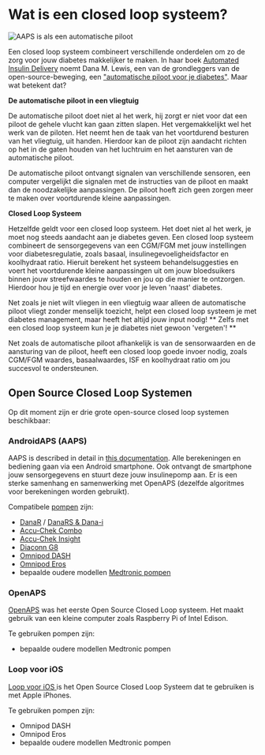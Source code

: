 # Wat is een closed loop systeem?

![AAPS is als een automatische piloot](../images/autopilot.png)

Een closed loop systeem combineert verschillende onderdelen om zo de zorg voor jouw diabetes makkelijker te maken. In haar boek [Automated Insulin Delivery](https://www.artificialpancreasbook.com/) noemt Dana M. Lewis, een van de grondleggers van de open-source-beweging, een ["automatische piloot voor je diabetes"](https://www.artificialpancreasbook.com/3.-getting-started-with-your-aps). Maar wat betekent dat?

**De automatische piloot in een vliegtuig**

De automatische piloot doet niet al het werk, hij zorgt er niet voor dat een piloot de gehele vlucht kan gaan zitten slapen. Het vergemakkelijkt wel het werk van de piloten. Het neemt hen de taak van het voortdurend besturen van het vliegtuig, uit handen. Hierdoor kan de piloot zijn aandacht richten op het in de gaten houden van het luchtruim en het aansturen van de automatische piloot.

De automatische piloot ontvangt signalen van verschillende sensoren, een computer vergelijkt die signalen met de instructies van de piloot en maakt dan de noodzakelijke aanpassingen. De piloot hoeft zich geen zorgen meer te maken over voortdurende kleine aanpassingen.

**Closed Loop Systeem**

Hetzelfde geldt voor een closed loop systeem. Het doet niet al het werk, je moet nog steeds aandacht aan je diabetes geven. Een closed loop systeem combineert de sensorgegevens van een CGM/FGM met jouw instellingen voor diabetesregulatie, zoals basaal, insulinegevoeligheidsfactor en koolhydraat ratio. Hieruit berekent het systeem behandelsuggesties en voert het voortdurende kleine aanpassingen uit om jouw bloedsuikers binnen jouw streefwaardes te houden en jou op die manier te ontzorgen. Hierdoor hou je tijd en energie over voor je leven 'naast' diabetes.

Net zoals je niet wilt vliegen in een vliegtuig waar alleen de automatische piloot vliegt zonder menselijk toezicht, helpt een closed loop systeem je met diabetes management, maar heeft het altijd jouw input nodig! ** Zelfs met een closed loop systeem kun je je diabetes niet gewoon 'vergeten'! **

Net zoals de automatische piloot afhankelijk is van de sensorwaarden en de aansturing van de piloot, heeft een closed loop goede invoer nodig, zoals CGM/FGM waardes, basaalwaardes, ISF en koolhydraat ratio om jou succesvol te ondersteunen.

## Open Source Closed Loop Systemen

Op dit moment zijn er drie grote open-source closed loop systemen beschikbaar:

### AndroidAPS (AAPS)

AAPS is described in detail in [this documentation](./WhatisAndroidAPS.html). Alle berekeningen en bediening gaan via een Android smartphone. Ook ontvangt de smartphone jouw sensorgegevens en stuurt deze jouw insulinepomp aan. Er is een sterke samenhang en samenwerking met OpenAPS (dezelfde algoritmes voor berekeningen worden gebruikt).

Compatibele [pompen](../Hardware/pumps.md) zijn:

- [DanaR](../Configuration/DanaR-Insulin-Pump.md) / [DanaRS & Dana-i](../Configuration/DanaRS-Insulin-Pump.html)
- [Accu-Chek Combo](../Configuration/Accu-Chek-Combo-Pump.md)
- [Accu-Chek Insight](../Configuration/Accu-Chek-Insight-Pump.md)
- [Diaconn G8](../Configuration/DiaconnG8.md)
- [Omnipod DASH](../Configuration/OmnipodDASH.md)
- [Omnipod Eros](../Configuration/OmnipodEros.md)
- bepaalde oudere modellen [Medtronic pompen](../Configuration/MedtronicPump.md)

### OpenAPS

[OpenAPS](https://openaps.readthedocs.io) was het eerste Open Source Closed Loop systeem. Het maakt gebruik van een kleine computer zoals Raspberry Pi of Intel Edison.

Te gebruiken pompen zijn:

- bepaalde oudere modellen Medtronic pompen

### Loop voor iOS

[Loop voor iOS ](https://loopkit.github.io/loopdocs/) is het Open Source Closed Loop Systeem dat te gebruiken is met Apple iPhones.

Te gebruiken pompen zijn:

- Omnipod DASH
- Omnipod Eros
- bepaalde oudere modellen Medtronic pompen
